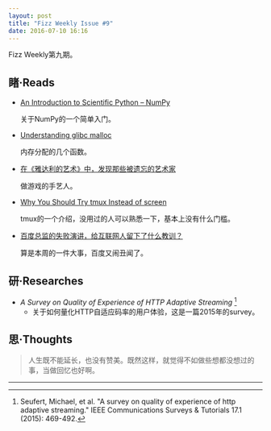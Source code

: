 ```yaml
---
layout: post
title: "Fizz Weekly Issue #9"
date: 2016-07-10 16:16
---
```


Fizz Weekly第九期。

## 睹·Reads

- [An Introduction to Scientific Python – NumPy](http://www.datadependence.com/2016/05/scientific-python-numpy/)

  关于NumPy的一个简单入门。

- [Understanding glibc malloc](https://sploitfun.wordpress.com/2015/02/10/understanding-glibc-malloc/)

  内存分配的几个函数。

- [在《雅达利的艺术》中，发现那些被遗忘的艺术家](http://www.ifanr.com/680094)

  做游戏的手艺人。

- [Why You Should Try tmux Instead of screen](http://dominik.honnef.co/posts/2010/10/why_you_should_try_tmux_instead_of_screen/)

  tmux的一个介绍，没用过的人可以熟悉一下，基本上没有什么门槛。
  
- [百度总监的失败演讲，给互联网人留下了什么教训？](http://www.ifanr.com/679420)

  算是本周的一件大事，百度又闹丑闻了。

## 研·Researches

- *A Survey on Quality of Experience of HTTP Adaptive Streaming* [^1]
  - 关于如何量化HTTP自适应码率的用户体验，这是一篇2015年的survey。

## 思·Thoughts

> 人生既不能延长，也没有赞美。既然这样，就觉得不如做些想都没想过的事，当做回忆也好啊。

-----

[^1]: Seufert, Michael, et al. "A survey on quality of experience of http adaptive streaming." IEEE Communications Surveys & Tutorials 17.1 (2015): 469-492.
